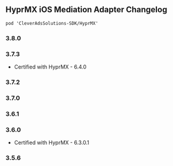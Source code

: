 ## HyprMX iOS Mediation Adapter Changelog
`pod 'CleverAdsSolutions-SDK/HyprMX'`

### 3.8.0

### 3.7.3
- Certified with HyprMX - 6.4.0

### 3.7.2

### 3.7.0

### 3.6.1

### 3.6.0
- Certified with HyprMX - 6.3.0.1

### 3.5.6
